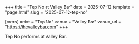 +++
title = "Tep No at Valley Bar"
date = 2025-07-12
template = "page.html"
slug = "2025-07-12-tep-no"

[extra]
artist = "Tep No"
venue = "Valley Bar"
venue_url = "https://thevalleybar.com"
+++

Tep No performs at Valley Bar.
